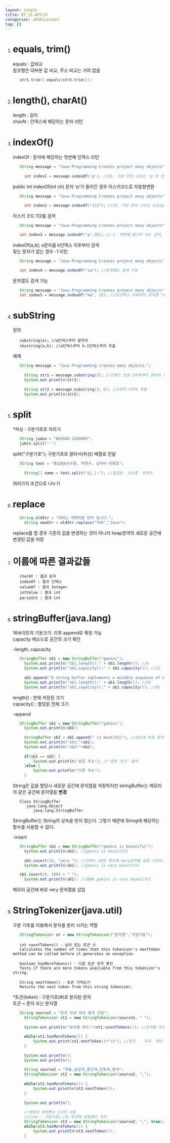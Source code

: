 ```yaml
---
layout: single
title: 07_11.API(2)
categories: JAVA(Lesson)
tag: []
---
```


1. # equals, trim()

   equals : 값비교   
   참조형은 대부분 값 비교, 주소 비교는 거의 없음   

   ```java
      str1.trim().equals(str2.trim());
   ```

1. # length(), charAt()
   length : 길이   
   charAt : 인덱스에 해당하는 문자 리턴   

1. # indexOf()
   indexOf : 문자에 해당하는 첫번째 인덱스 리턴   
   ```java
      String message = "Java Programming Creates project many objects";
		
		int index1 = message.indexOf('p'); //25, 가장 먼저 나오는 'p'의 인덱스 값, 대소문자 구분
   ```   
   public int indexOf(int ch) 문자 'p'가 들어간 경우 아스키코드로 자동형변환   

   ```java
      String message = "Java Programming Creates project many objects";
		
		int index2 = message.indexOf('112'); //25, 가장 먼저 나오는 112(p)의 인덱스 값, 대소문자 구분
   ```   
   아스키 코드 112를 검색   

   ```java
      String message = "Java Programming Creates project many objects";

      int index3 = message.indexOf('p',26); //-1, 첫번째:찾고자 하는 문자, 인덱스 번호 13번 이후의 p 검색
   ```   
   indexOf(a,b); a문자를 b인덱스 이후부터 검색   
   찾는 문자가 없는 경우 -1 리턴   

   ```java
      String message = "Java Programming Creates project many objects";

      int index4 = message.indexOf("va"); //문자열도 검색 가능
   ```   
   문자열도 검색 가능   

   ```java
      String message = "Java Programming Creates project many objects";
      int index5 = message.indexOf("ma", 12); //12인덱스 이후부터 문자열 "ma" 검색
   ```

1. # subString
   정의   
   ```
      substring(a); //a인덱스부터 끝까지
      sbustring(a,b); //a인덱스부터 b-1인덱스까지 추출
   ```   

   예제   
   ```java
      String message = "Java Programming creates many objects.";
		
		String str1 = message.substring(3); //인덱스 번호 3이후부터 끝까지 추출   
		System.out.println(str1);
		
		String str2 = message.substring(3, 6); //3부터 5까지 추출
		System.out.println(str2);
   ```
1. # split
   *파싱 : 구분기호로 자르기   

   ```java
      String jumin = "863445-1349405";
      jumin.split("-")
   ```   
   split("구분기호");
   구분기호로 잘라서(파싱) 배열로 전달   
   
   ```java
      String text = "홍길동&이수홍, 박연수, 김자바-최명호";
				
		String[] name = text.split("&|,|-"); //홍길동	이수홍	 박연수	 김자바	최명호	
   ```   
   여러가지 조건으로 나누기   

1. # replace
   ```java
      String oldStr = "자바는 객체지향 언어 입니다.";
		String newStr = oldStr.replace("자바","Java");
   ```   
   replace를 할 경우 기존의 값을 변경하는 것이 아니라 heap영역의 새로운 공간에 변경된 값을 저장   

1. # 이름에 따른 결과값들
   ```
      charAt : 결과 문자
      indexOf : 결과 인덱스   
      valueOf : 결과 Integer
      intValue : 결과 int
      parseInt : 결과 int
   ```   

1. # stringBuffer(java.lang)
   16바이트의 기본크기. 이후 append로 확장 가능   
   capacity 메소드로 공간의 크기 확인   

   -length, capcacity   
   ```java
      StringBuffer sb1 = new StringBuffer("gemini");
		System.out.println("sb1.length():" + sb1.length()); //6
		System.out.println("sb1.capacity():" + sb1.capacity()); //22
		
		sb1.append("A string buffer implements a mutable sequence of characters"); //sb1에 바로 문자 추가
		System.out.println("sb1.length():" + sb1.length()); //65
		System.out.println("sb1.capacity():" + sb1.capacity()); //65
   ```   
   length() : 현재 저장된 크기   
   capacity() : 할당된 전체 크기   

   -append   
   ```java
      StringBuffer sb1 = new StringBuffer("gemini");
		System.out.println(sb1);
		
		StringBuffer sb2 = sb1.append(" is beatiful"); //sb1에 바로 문자 추가
		System.out.println("sb1:"+sb1);
		System.out.println("sb2:"+sb2);
		
		if(sb1 == sb2) {
			System.out.println("같은 주소"); //"같은 주소" 출력
		}else {
			System.out.println("다른 주소");
		}
   ```   
   String은 값을 할당시 새로운 공간에 문자열을 저장하지만 stringBuffer는 메모리의 같은 공간에 문자열을 __변경__   

   ```
      Class StringBuffer
         java.lang.Object
            java.lang.StringBuffer
   ```   
   StringBuffer는 String의 상속을 받지 않는다. 그렇기 때문에 String에 해당하는 함수를 사용할 수 없다.   

   -insert   
   ```java
      StringBuffer sb1 = new StringBuffer("gemini is beautiful");
		System.out.println(sb1); //gemini is beautiful
		
		sb1.insert(10, "very "); //인덱스 10번 위치에 very문자를 삽입 시킨다.
		System.out.println(sb1); //gemini is very beautiful

      sb1.insert(0, 1004 + " ");
		System.out.println(sb1); //1004 gemini is very beautiful
   ```   
   메모리 공간에 바로 very 문자열을 삽입   

1. # StringTokenizer(java.util)
   구분 기호를 이용해서 문자를 분리 시키는 역할   

   ```java
      StringTokenizer st = new StringTokenizer("문자열","구분기호");
   ```   
   ```   
      int countTokens() - 남아 있는 토큰 수
      Calculates the number of times that this tokenizer's nextToken method can be called before it generates an exception.
      
      boolean hasMoreTokens() - 다음 토큰 유무 확인
      Tests if there are more tokens available from this tokenizer's string.
      
      String nextToken() - 토큰 가져오기
      Returns the next token from this string tokenizer.
   ```   

   *토큰(token) : 구분기호(#)로 분리된 문자   
   토큰 = 문자 또는 문자열   

   ```java
      String source1 = "한국 미국 태국 중국 이란";
		StringTokenizer st1 = new StringTokenizer(source1, " ");
		
		System.out.println("문자열 갯수:"+st1.countTokens()); //문자열 갯수:5
		
		while(st1.hasMoreTokens()) {
			System.out.print(st1.nextToken()+"\t"); //한국	미국	태국	중국	이란	
		}
		
		System.out.println();
		System.out.println();
		
		String source2 = "푸들,삽살개,풍산개,진돗개,똥개";
		StringTokenizer st2 = new StringTokenizer(source2, ",");
		
		while(st2.hasMoreTokens()) {
			System.out.println(st2.nextToken());
		}
		
		System.out.println();
		
		//생성자 매개변수 3가지 사용
		//true : 구분기호(,)도 토큰에 포함해서 처리
		StringTokenizer st3 = new StringTokenizer(source2, ",", true);
		while(st3.hasMoreTokens()) {
			System.out.println(st3.nextToken());
		}
   ```

   




